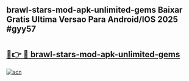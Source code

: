 ## brawl-stars-mod-apk-unlimited-gems Baixar Gratis Ultima Versao Para Android/IOS 2025 #gyy57

# <h2><a href="https://ainizakaria.my?title=brawl-stars-mod-apk-unlimited-gems&ref=20M">🔗👉 🔴 brawl-stars-mod-apk-unlimited-gems</a></h2>

[![acn](https://github.com/user-attachments/assets/0f9c940e-d8b0-45ae-aac7-cd30a18b3e1c)](https://ainizakaria.my?title=brawl-stars-mod-apk-unlimited-gems&ref=20M)

